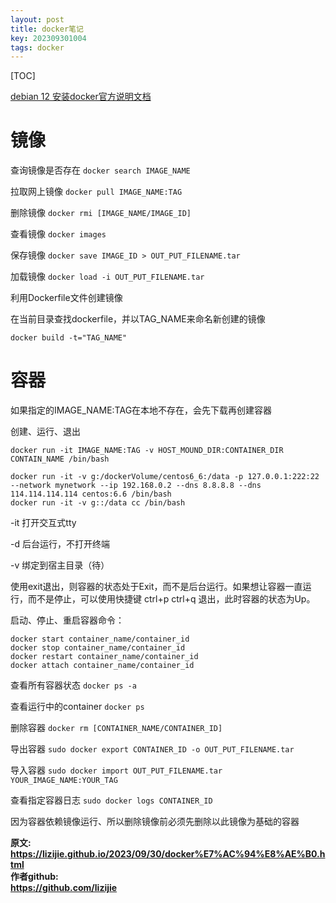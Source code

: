 ```yaml
---
layout: post
title: docker笔记
key: 202309301004
tags: docker
---
```


[TOC]


[debian 12 安装docker官方说明文档](https://docs.docker.com/engine/install/debian/#install-using-the-repository)

# 镜像

查询镜像是否存在 `docker search IMAGE_NAME`

拉取网上镜像 `docker pull IMAGE_NAME:TAG`

删除镜像 `docker rmi [IMAGE_NAME/IMAGE_ID]`

查看镜像 `docker images`

保存镜像 `docker save IMAGE_ID > OUT_PUT_FILENAME.tar`

加载镜像 `docker load -i OUT_PUT_FILENAME.tar`


利用Dockerfile文件创建镜像

在当前目录查找dockerfile，并以TAG_NAME来命名新创建的镜像

`docker build -t="TAG_NAME"`


# 容器

如果指定的IMAGE_NAME:TAG在本地不存在，会先下载再创建容器

创建、运行、退出
```
docker run -it IMAGE_NAME:TAG -v HOST_MOUND_DIR:CONTAINER_DIR CONTAIN_NAME /bin/bash

docker run -it -v g:/dockerVolume/centos6_6:/data -p 127.0.0.1:222:22 --network mynetwork --ip 192.168.0.2 --dns 8.8.8.8 --dns 114.114.114.114 centos:6.6 /bin/bash
docker run -it -v g::/data cc /bin/bash
```
-it 打开交互式tty

-d 后台运行，不打开终端

-v 绑定到宿主目录（待）

使用exit退出，则容器的状态处于Exit，而不是后台运行。如果想让容器一直运行，而不是停止，可以使用快捷键 ctrl+p ctrl+q 退出，此时容器的状态为Up。

启动、停止、重启容器命令：
```
docker start container_name/container_id
docker stop container_name/container_id
docker restart container_name/container_id
docker attach container_name/container_id
```

查看所有容器状态 `docker ps -a`

查看运行中的container `docker ps`


删除容器 `docker rm [CONTAINER_NAME/CONTAINER_ID]`

导出容器 `sudo docker export CONTAINER_ID -o OUT_PUT_FILENAME.tar`

导入容器 `sudo docker import OUT_PUT_FILENAME.tar YOUR_IMAGE_NAME:YOUR_TAG`

查看指定容器日志 `sudo docker logs CONTAINER_ID`

因为容器依赖镜像运行、所以删除镜像前必须先删除以此镜像为基础的容器

<b>原文:<br>
<https://lizijie.github.io/2023/09/30/docker%E7%AC%94%E8%AE%B0.html>
<br>
作者github:<br>
<https://github.com/lizijie>
</b>





